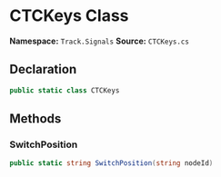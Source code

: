 # CTCKeys Class

**Namespace:** `Track.Signals`
**Source:** `CTCKeys.cs`

## Declaration

```csharp
public static class CTCKeys
```

## Methods

### SwitchPosition

```csharp
public static string SwitchPosition(string nodeId)
```

